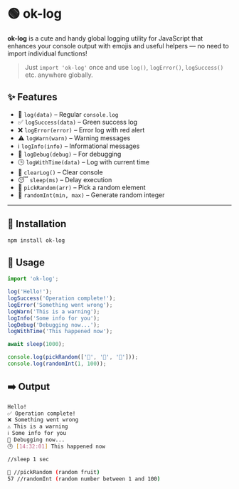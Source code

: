 # 🟢 ok-log

**ok-log** is a cute and handy global logging utility for JavaScript that enhances your console output with emojis and useful helpers — no need to import individual functions!

> Just `import 'ok-log'` once and use `log()`, `logError()`, `logSuccess()` etc. anywhere globally.

## ✨ Features

- 📄 `log(data)` – Regular `console.log`
- ✅ `logSuccess(data)` – Green success log
- ❌ `logError(error)` – Error log with red alert
- ⚠️ `logWarn(warn)` – Warning messages
- ℹ️ `logInfo(info)` – Informational messages
- 🐞 `logDebug(debug)` – For debugging
- 🕒 `logWithTime(data)` – Log with current time
- 🔄 `clearLog()` – Clear console
- 😴 `sleep(ms)` – Delay execution
- 🎲 `pickRandom(arr)` – Pick a random element
- 🔢 `randomInt(min, max)` – Generate random integer

---

## 🚀 Installation

```bash
npm install ok-log
```

## 🚀 Usage

```js
import 'ok-log';

log('Hello!');
logSuccess('Operation complete!');
logError('Something went wrong');
logWarn('This is a warning');
logInfo('Some info for you');
logDebug('Debugging now...');
logWithTime('This happened now');

await sleep(1000);

console.log(pickRandom(['🍎', '🍌', '🍇']));
console.log(randomInt(1, 100));
```

## ➡️ Output

```bash
Hello!
✅ Operation complete!
❌ Something went wrong
⚠️ This is a warning
ℹ️ Some info for you
🐞 Debugging now...
🕒 [14:32:01] This happened now

//sleep 1 sec

🍇 //pickRandom (random fruit)
57 //randomInt (random number between 1 and 100)